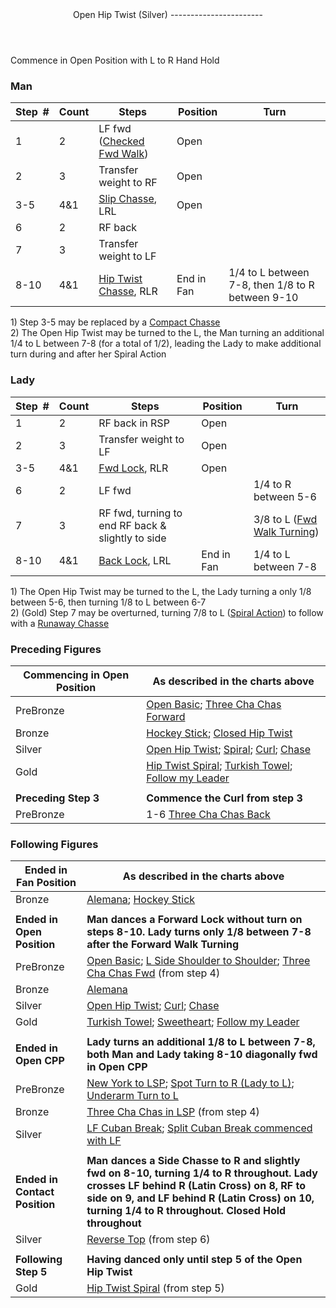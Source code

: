 <header>Open Hip Twist (Silver)
-----------------------

 </header>Commence in Open Position with L to R Hand Hold

### Man

 | **Step<span style="color:white">\_</span>\#** | **Count** | **Steps** | **Position** | **Turn** |
|---|---|---|---|---|
| 1 | 2 | LF fwd ([Checked Fwd Walk](../technique/cr_checked_fwd_walk.md)) | Open |  |
| 2 | 3 | Transfer weight to RF | Open |  |
| 3-5 | 4&amp;1 | [Slip Chasse](../technique/c_slip_chasse.md), LRL | Open |  |
| 6 | 2 | RF back |  |  |
| 7 | 3 | Transfer weight to LF |  |  |
| 8-10 | 4&amp;1 | [Hip Twist Chasse](../technique/c_twist_chasse.md), RLR | End in Fan | 1/4 to L between 7-8, then 1/8 to R between 9-10 |

1\) Step 3-5 may be replaced by a [Compact Chasse](../technique/c_compact_chasse.md)  
 2) The Open Hip Twist may be turned to the L, the Man turning an additional 1/4 to L between 7-8 (for a total of 1/2), leading the Lady to make additional turn during and after her Spiral Action

### Lady

 | ****Step<span style="color:white">\_</span>\#**** | **Count** | **Steps** | **Position** | **Turn** |
|---|---|---|---|---|
| 1 | 2 | RF back in RSP | Open |  |
| 2 | 3 | Transfer weight to LF | Open |  |
| 3-5 | 4&amp;1 | [Fwd Lock](../technique/c_lock.md), RLR | Open |  |
| 6 | 2 | LF fwd |  | 1/4 to R between 5-6 |
| 7 | 3 | RF fwd, turning to end RF back &amp; slightly to side |  | 3/8 to L ([Fwd Walk Turning](../technique/cr_fwd_walk_turning.md)) |
| 8-10 | 4&amp;1 | [Back Lock](../technique/c_lock.md), LRL | End in Fan | 1/4 to L between 7-8 |

1\) The Open Hip Twist may be turned to the L, the Lady turning a only 1/8 between 5-6, then turning 1/8 to L between 6-7  
 2) (Gold) Step 7 may be overturned, turning 7/8 to L ([Spiral Action](../technique/cr_spiral_action.md)) to follow with a [Runaway Chasse](../technique/c_runaway_chasse.md)

### Preceding Figures

 | **Commencing in Open Position** | **As described in the charts above** |
|---|---|
| PreBronze | [Open Basic](open_basic.md); [Three Cha Chas Forward](three_cha_chas_fwd_back.md#fwd) |
| Bronze | [Hockey Stick](hockey_stick.md); [Closed Hip Twist](closed_hip.md) |
| Silver | [Open Hip Twist](open_hip.md); [Spiral](spiral.md); [Curl](curl.md); [Chase](chase.md) |
| Gold | [Hip Twist Spiral](hip_spiral.md); [Turkish Towel](turkish_towel.md); [Follow my Leader](follow_leader.md) |
|  |  |
| **Preceding Step 3** | **Commence the Curl from step 3** |
| PreBronze | 1-6 [Three Cha Chas Back](three_cha_chas_fwd_back.md#back) |

### Following Figures

 | **Ended in Fan Position** | **As described in the charts above** |
|---|---|
| Bronze | [Alemana](alemana.md); [Hockey Stick](hockey_stick.md) |
|  |  |
| **Ended in Open Position** | **Man dances a Forward Lock without turn on steps 8-10. Lady turns only 1/8 between 7-8 after the Forward Walk Turning** |
| PreBronze | [Open Basic](open_basic.md); [L Side Shoulder to Shoulder](shoulder_to_shoulder.md); [Three Cha Chas Fwd](three_cha_chas_fwd_back.md#fwd) (from step 4) |
| Bronze | [Alemana](alemana.md) |
| Silver | [Open Hip Twist](open_hip.md); [Curl](curl.md); [Chase](chase.md) |
| Gold | [Turkish Towel](turkish_towel.md); [Sweetheart](sweetheart.md); [Follow my Leader](follow_leader.md) |
|  |  |
| **Ended in Open CPP** | **Lady turns an additional 1/8 to L between 7-8, both Man and Lady taking 8-10 diagonally fwd in Open CPP** |
| PreBronze | [New York to LSP](new_york.md); [Spot Turn to R (Lady to L)](spot_turn.md); [Underarm Turn to L](underarm_turn.md) |
| Bronze | [Three Cha Chas in LSP](three_cha_chas_in_RSP_LSP.md#lsp) (from step 4) |
| Silver | [LF Cuban Break](cuban_breaks.md); [Split Cuban Break commenced with LF](cuban_breaks.md#split) |
|  |  |
| **Ended in Contact Position** | **Man dances a Side Chasse to R and slightly fwd on 8-10, turning 1/4 to R throughout. Lady crosses LF behind R (Latin Cross) on 8, RF to side on 9, and LF behind R (Latin Cross) on 10, turning 1/4 to R throughout. Closed Hold throughout** |
| Silver | [Reverse Top](reverse_top.md) (from step 6) |
|  |  |
| **Following Step 5** | **Having danced only until step 5 of the Open Hip Twist** |
| Gold | [Hip Twist Spiral](hip_spiral.md) (from step 5) |